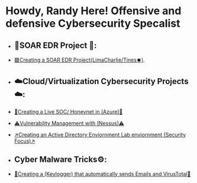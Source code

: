 <h1>Howdy, Randy Here! Offensive and defensive Cybersecurity Specalist <br/></a></h1>



- <h2> 👾SOAR EDR Project 👾:</h2>

- [🟪Creating a SOAR EDR Project(LimaCharlie/Tines⏹️)](https://github.com/RandyGeorgeRKG/SOAR-EDR).
  
- <h2> ☁️Cloud/Virtualization Cybersecurity Projects☁️:</h2>
 
- [🍯Creating a Live SOC/ Honeynet in (Azure)🦡](https://github.com/RandyGeorgeRKG/-Blue-Cloud-Soc)


  
- [⚠️Vulnerability Management with (Nessus)⚠️](https://github.com/RandyGeorgeRKG/Vulnerability-Management-)

- [↗️Creating an Active Directory Enviornment Lab enviornment (Security Focus)↗️](https://github.com/RandyGeorgeRKG/Active-Directory-Security/blob/main/README.md)



- <h2> Cyber Malware Tricks⚙️:</h2>
- [🔑Creating a (Keylogger) that automatically sends Emails and VirusTotal🔐](https://github.com/RandyGeorgeRKG/KeyloggerProject/blob/main/README.md)







